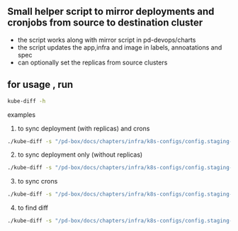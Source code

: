 ## Small helper script to mirror deployments and cronjobs from source to destination cluster

- the script works along with mirror script in pd-devops/charts
- the script updates the app,infra and image in labels, annoatations and spec
- can optionally set the replicas from source clusters



## for usage , run 
```sh
kube-diff -h 
```
examples 
1. to sync deployment (with replicas) and crons
```sh
./kube-diff -s "/pd-box/docs/chapters/infra/k8s-configs/config.staging-eu-1-v121-green" -d "/pd-box/docs/chapters/infra/k8s-configs/config.staging-eu-1-v123-blue"  --deploy --replicas --cron
``` 

2. to sync deployment only (without replicas)
```sh
./kube-diff -s "/pd-box/docs/chapters/infra/k8s-configs/config.staging-eu-1-v121-green" -d "/pd-box/docs/chapters/infra/k8s-configs/config.staging-eu-1-v123-blue"  --deploy
``` 

3. to sync crons
```sh
./kube-diff -s "/pd-box/docs/chapters/infra/k8s-configs/config.staging-eu-1-v121-green" -d "/pd-box/docs/chapters/infra/k8s-configs/config.staging-eu-1-v123-blue" --cron
``` 
4. to find diff 

```sh
./kube-diff -s "/pd-box/docs/chapters/infra/k8s-configs/config.staging-eu-1-v121-green" -d "/pd-box/docs/chapters/infra/k8s-configs/config.staging-eu-1-v123-blue" --diff
``` 
